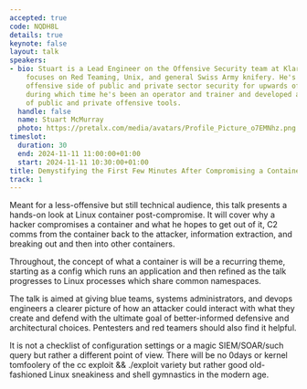 ```yaml
---
accepted: true
code: NQDH8L
details: true
keynote: false
layout: talk
speakers:
- bio: Stuart is a Lead Engineer on the Offensive Security team at Klarna, where he
    focuses on Red Teaming, Unix, and general Swiss Army knifery. He's been on the
    offensive side of public and private sector security for upwards of a decade,
    during which time he's been an operator and trainer and developed a small arsenal
    of public and private offensive tools.
  handle: false
  name: Stuart McMurray
  photo: https://pretalx.com/media/avatars/Profile_Picture_o7EMNhz.png
timeslot:
  duration: 30
  end: 2024-11-11 11:00:00+01:00
  start: 2024-11-11 10:30:00+01:00
title: Demystifying the First Few Minutes After Compromising a Container
track: 1
---
```


Meant for a less-offensive but still technical audience, this talk presents a hands-on look at Linux container post-compromise.
 It will cover why a hacker compromises a container and what he hopes to get out of it, C2 comms from the container back to the attacker, information extraction, and breaking out and then into other containers.

Throughout, the concept of what a container is will be a recurring theme, starting as a config which runs an application and then refined as the talk progresses to Linux processes which share common namespaces.

The talk is aimed at giving blue teams, systems administrators, and devops engineers a clearer picture of how an attacker could interact with what they create and defend with the ultimate goal of better-informed defensive and architectural choices.
 Pentesters and red teamers should also find it helpful.

It is not a checklist of configuration settings or a magic SIEM/SOAR/such query but rather a different point of view.
 There will be no 0days or kernel tomfoolery of the cc exploit && ./exploit variety but rather good old-fashioned Linux sneakiness and shell gymnastics in the modern age.